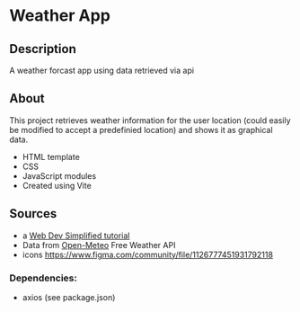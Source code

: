 # Weather App

## Description

A weather forcast app using data retrieved via api

## About

This project retrieves weather information for the user location (could easily be modified to accept a predefinied location) and shows it as graphical data.

- HTML template
- CSS
- JavaScript modules
- Created using Vite

## Sources

- a <a href="https://www.youtube.com/watch?v=w0VEOghdMpQ" target="_blank">Web Dev Simplified tutorial</a>
- Data from <a href="https://open-meteo.com/en/">Open-Meteo</a> Free Weather API
- icons https://www.figma.com/community/file/1126777451931792118

### Dependencies:

- axios (see package.json)
